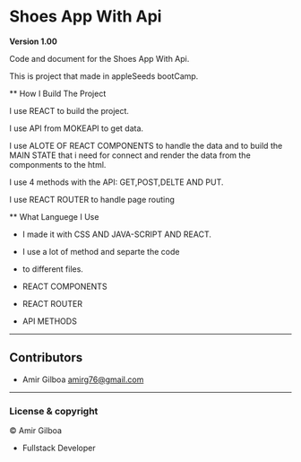 # Shoes App With Api

**Version 1.00**

Code and document for the Shoes App With Api.

This is project that made in appleSeeds bootCamp.

\*\* How I Build The Project

I use REACT to build the project.

I use API from MOKEAPI to get data.

I use ALOTE OF REACT COMPONENTS to handle the data and
to build the MAIN STATE that i need for connect and render
the data from the componments to the html.

I use 4 methods with the API: GET,POST,DELTE AND PUT.

I use REACT ROUTER to handle page routing

\*\* What Languege I Use

- I made it with CSS AND JAVA-SCRIPT AND REACT.
- I use a lot of method and separte the code
- to different files.

- REACT COMPONENTS
- REACT ROUTER
- API METHODS

---

## Contributors

- Amir Gilboa <amirg76@gmail.com>

---

### License & copyright

© Amir Gilboa

- Fullstack Developer
